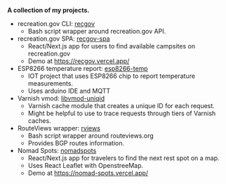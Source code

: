 **A collection of my projects.**

* recreation.gov CLI: [recgov](https://github.com/cache-control/recgov)
    * Bash script wrapper around recreation.gov API.
* recreation.gov SPA: [recgov-spa](https://github.com/cache-control/recgov-spa)
    * React/Next.js app for users to find available campsites on recreation.gov
    * Demo at <https://recgov.vercel.app/>
* ESP8266 temperature report: [esp8266-temp](https://github.com/cache-control/esp8266-temp)
    * IOT project that uses ESP8266 chip to report temperature measurements.
    * Uses arduino IDE and MQTT
* Varnish vmod: [libvmod-uniqid](https://github.com/cache-control/libvmod-uniqid)
    * Varnish cache module that creates a unique ID for each request.
    * Might be helpful to use to trace requests through tiers of Varnish caches.
* RouteViews wrapper: [rviews](https://github.com/cache-control/rviews)
    * Bash script wrapper around routeviews.org
    * Provides BGP routes information.
* Nomad Spots: [nomadspots](https://github.com/cache-control/nomadspots)
    * React/Next.js app for travelers to find the next rest spot on a map.
    * Uses React Leaflet with OpenstreeMap.
    * Demo at <https://nomad-spots.vercel.app/>
